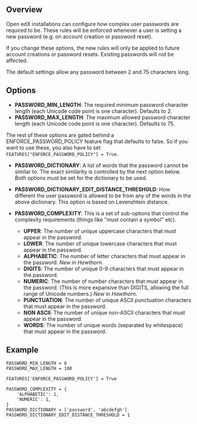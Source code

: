 ## Overview

Open edX installations can configure how complex user passwords are required to be. These rules will be enforced whenever a user is setting a new password (e.g. on account creation or password reset).

If you change these options, the new rules will only be applied to future account creations or password resets. Existing passwords will not be affected.

The default settings allow any password between 2 and 75 characters long.

## Options

* **PASSWORD_MIN_LENGTH**: The required minimum password character length (each Unicode code point is one character). Defaults to 2.
* **PASSWORD_MAX_LENGTH**: The maximum allowed password character length (each Unicode code point is one character). Defaults to 75.

The rest of these options are gated behind a ENFORCE_PASSWORD_POLICY feature flag that defaults to false. So if you want to use these, you also have to set `FEATURES["ENFORCE_PASSWORD_POLICY"] = True`. 

* **PASSWORD_DICTIONARY**: A list of words that the password cannot be similar to. The exact similarity is controlled by the next option below.  _Both_ options must be set for the dictionary to be used.
* **PASSWORD_DICTIONARY_EDIT_DISTANCE_THRESHOLD**: How different the user password is allowed to be from any of the words in the above dictionary. This option is based on Levenshtein distance.

* **PASSWORD_COMPLEXITY**: This is a set of sub-options that control the complexity requirements (things like "must contain a symbol" etc).
  - **UPPER**: The number of unique uppercase characters that must appear in the password.
  - **LOWER**: The number of unique lowercase characters that must appear in the password.
  - **ALPHABETIC**: The number of letter characters that must appear in the password. _New in Hawthorn._
  - **DIGITS**: The number of unique 0-9 characters that must appear in the password.
  - **NUMERIC**: The number of number characters that must appear in the password. (This is more expansive than DIGITS, allowing the full range of Unicode numbers.) _New in Hawthorn._
  - **PUNCTUATION**: The number of unique ASCII punctuation characters that must appear in the password.
  - **NON ASCII**: The number of unique non-ASCII characters that must appear in the password.
  - **WORDS**: The number of unique words (separated by whitespace) that must appear in the password.

## Example

```
PASSWORD_MIN_LENGTH = 8
PASSWORD_MAX_LENGTH = 100

FEATURES['ENFORCE_PASSWORD_POLICY'] = True

PASSWORD_COMPLEXITY = {
    'ALPHABETIC': 1,
    'NUMERIC': 1,
}
PASSWORD_DICTIONARY = ['password', 'abcdefgh']
PASSWORD_DICTIONARY_EDIT_DISTANCE_THRESHOLD = 1
```